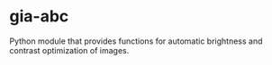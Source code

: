 # gia-abc
Python module that provides functions for automatic brightness and contrast optimization of images.
